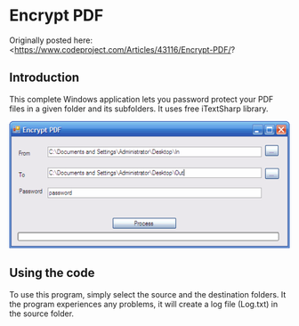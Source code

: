 # Encrypt PDF

Originally posted here:
<https://www.codeproject.com/Articles/43116/Encrypt-PDF/?

## Introduction
This complete Windows application lets you password protect your PDF files in a given folder and its subfolders. It uses free iTextSharp library.

![](img/EncryptPdf.gif)

## Using the code
To use this program, simply select the source and the destination folders. It the program experiences any problems, it will create a log file (Log.txt) in the source folder.
